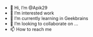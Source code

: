 - 👋 Hi, I’m @Apik29
- 👀 I’m interested work
- 🌱 I’m currently learning in Geekbrains
- 💞️ I’m looking to collaborate on ...
- 📫 How to reach me 

<!---
Apik29/Apik29 is a ✨ special ✨ repository because its `README.md` (this file) appears on your GitHub profile.
You can click the Preview link to take a look at your changes.
--->
